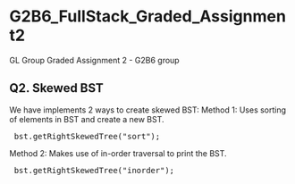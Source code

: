 # G2B6_FullStack_Graded_Assignment2
GL Group Graded Assignment 2 - G2B6 group

## Q2. Skewed BST
We have implements 2 ways to create skewed BST:
 Method 1: Uses sorting of elements in BST and create a new BST.
   <pre> bst.getRightSkewedTree("sort"); </pre>
 Method 2: Makes use of in-order traversal to print the BST. 
   <pre> bst.getRightSkewedTree("inorder");</pre>
